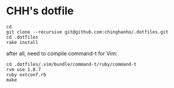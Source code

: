 # CHH's dotfile

    cd
    git clone --recursive git@github.com:chinghanho/.dotfiles.git
    cd .dotfiles
    rake install

after all, need to compile command-t for Vim:

    cd .dotfiles/.vim/bundle/command-t/ruby/command-t
    rvm use 1.8.7
    ruby extconf.rb
    make
